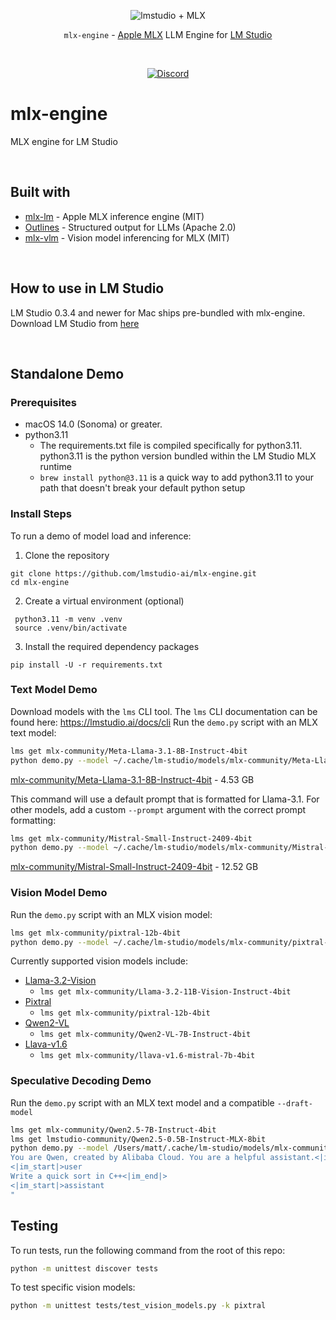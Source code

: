 <p align="center">
  <picture> 
    <img alt="lmstudio + MLX" src="https://github.com/user-attachments/assets/128bf3ba-d8d6-4fc8-85c9-4d0113ba5499">
  </picture>
</p>

<p align="center"><bold><code>mlx-engine</code> - <a href="https://github.com/ml-explore/mlx">Apple MLX</a> LLM Engine for <a href="https://lmstudio.ai/">LM Studio</a></bold></p>
<br/>
<p align="center"><a href="https://discord.gg/aPQfnNkxGC"><img alt="Discord" src="https://img.shields.io/discord/1110598183144399058?logo=discord&style=flat&logoColor=white"></a></p>

# mlx-engine
MLX engine for LM Studio

<br/>

## Built with
- [mlx-lm](https://github.com/ml-explore/mlx-examples) - Apple MLX inference engine (MIT)
- [Outlines](https://github.com/dottxt-ai/outlines) - Structured output for LLMs (Apache 2.0)
- [mlx-vlm](https://github.com/Blaizzy/mlx-vlm) - Vision model inferencing for MLX (MIT)

<br/>

## How to use in LM Studio
LM Studio 0.3.4 and newer for Mac ships pre-bundled with mlx-engine.
Download LM Studio from [here](https://lmstudio.ai/download?os=mac)

<br/>

## Standalone Demo

### Prerequisites

- macOS 14.0 (Sonoma) or greater.
- python3.11
  - The requirements.txt file is compiled specifically for python3.11. python3.11 is the python version bundled within the LM Studio MLX runtime
  - `brew install python@3.11` is a quick way to add python3.11 to your path that doesn't break your default python setup

### Install Steps
To run a demo of model load and inference:
1. Clone the repository
```
git clone https://github.com/lmstudio-ai/mlx-engine.git
cd mlx-engine
```
2. Create a virtual environment (optional)
```
 python3.11 -m venv .venv
 source .venv/bin/activate
```
3. Install the required dependency packages
```
pip install -U -r requirements.txt
```

### Text Model Demo
Download models with the `lms` CLI tool. The `lms` CLI documentation can be found here: https://lmstudio.ai/docs/cli
Run the `demo.py` script with an MLX text model:
```bash
lms get mlx-community/Meta-Llama-3.1-8B-Instruct-4bit
python demo.py --model ~/.cache/lm-studio/models/mlx-community/Meta-Llama-3.1-8B-Instruct-4bit 
```
[mlx-community/Meta-Llama-3.1-8B-Instruct-4bit](https://model.lmstudio.ai/download/mlx-community/Meta-Llama-3.1-8B-Instruct-4bit) - 4.53 GB

This command will use a default prompt that is formatted for Llama-3.1. For other models, add a custom `--prompt` argument with the correct prompt formatting:
```bash
lms get mlx-community/Mistral-Small-Instruct-2409-4bit
python demo.py --model ~/.cache/lm-studio/models/mlx-community/Mistral-Small-Instruct-2409-4bit --prompt "<s> [INST] How long will it take for an apple to fall from a 10m tree? [/INST]"
```
[mlx-community/Mistral-Small-Instruct-2409-4bit](https://model.lmstudio.ai/download/mlx-community/Mistral-Small-Instruct-2409-4bit) - 12.52 GB

### Vision Model Demo
Run the `demo.py` script with an MLX vision model:
```bash
lms get mlx-community/pixtral-12b-4bit
python demo.py --model ~/.cache/lm-studio/models/mlx-community/pixtral-12b-4bit --prompt "<s>[INST]Compare these images[IMG][IMG][/INST]" --images demo-data/chameleon.webp demo-data/toucan.jpeg
```
Currently supported vision models include:
 - [Llama-3.2-Vision](https://model.lmstudio.ai/download/mlx-community/Llama-3.2-11B-Vision-Instruct-4bit)
   - `lms get mlx-community/Llama-3.2-11B-Vision-Instruct-4bit`
 - [Pixtral](https://model.lmstudio.ai/download/mlx-community/pixtral-12b-4bit)
   - `lms get mlx-community/pixtral-12b-4bit`
 - [Qwen2-VL](https://model.lmstudio.ai/download/mlx-community/Qwen2-VL-7B-Instruct-4bit)
   - `lms get mlx-community/Qwen2-VL-7B-Instruct-4bit`
 - [Llava-v1.6](https://model.lmstudio.ai/download/mlx-community/llava-v1.6-mistral-7b-4bit)
   - `lms get mlx-community/llava-v1.6-mistral-7b-4bit`

### Speculative Decoding Demo
Run the `demo.py` script with an MLX text model and a compatible `--draft-model`
```bash
lms get mlx-community/Qwen2.5-7B-Instruct-4bit
lms get lmstudio-community/Qwen2.5-0.5B-Instruct-MLX-8bit
python demo.py --model /Users/matt/.cache/lm-studio/models/mlx-community/Qwen2.5-7B-Instruct-4bit --draft-model /Users/matt/.cache/lm-studio/models/lmstudio-community/Qwen2.5-0.5B-Instruct-MLX-8bit --prompt "<|im_start|>system
You are Qwen, created by Alibaba Cloud. You are a helpful assistant.<|im_end|>
<|im_start|>user
Write a quick sort in C++<|im_end|>
<|im_start|>assistant
"
```

## Testing

To run tests, run the following command from the root of this repo:
```bash
python -m unittest discover tests
```

To test specific vision models:
```bash
python -m unittest tests/test_vision_models.py -k pixtral
```